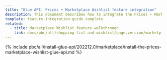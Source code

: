 ```yaml
---
title: "Glue API: Prices + Marketplace Wishlist feature integration"
description: This document describes how to integrate the Prices + Marketplace Wishlist Glue API feature into a Spryker project.
template: feature-integration-guide-template
related:
  - title: Marketplace Wishlist feature walkthrough
    link: docs/pbc/all/shopping-list-and-wishlist/page.version/marketplace/marketplace-wishlist-feature-overview.html
---
```


{% include pbc/all/install-glue-api/202212.0/marketplace/install-the-prices-marketplace-wishlist-glue-api.md %} <!-- To edit, see /_includes/pbc/all/install-glue-api/202212.0/marketplace/install-the-prices-marketplace-wishlist-glue-api.md -->
